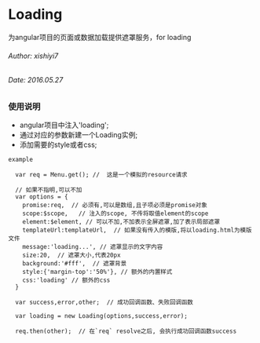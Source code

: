 # Loading
为angular项目的页面或数据加载提供遮罩服务，for loading  

###### Author: xishiyi7
###### Date: 2016.05.27

### 使用说明

+ angular项目中注入'loading';
+ 通过对应的参数新建一个Loading实例;
+ 添加需要的style或者css;  

`example`
```
  var req = Menu.get(); //  这是一个模拟的resource请求
  
  // 如果不指明,可以不加
  var options = {
    promise:req,  // 必须有,可以是数组,且子项必须是promise对象
    scope:$scope,   // 注入的scope, 不传将取值element的scope
    element:$element, // 可以不加,不加表示全屏遮罩,加了表示局部遮罩
    templateUrl:templateUrl,  // 如果没有传入的模版,将以loading.html为模版文件
    message:'loading...', // 遮罩显示的文字内容
    size:20,  // 遮罩大小,代表20px
    background:'#fff',  // 遮罩背景
    style:{'margin-top':'50%'}, // 额外的内置样式
    css:'loading' // 额外的css
  }
  
  var success,error,other;  // 成功回调函数、失败回调函数
  
  var loading = new Loading(options,success,error);
  
  req.then(other);  // 在`req` resolve之后, 会执行成功回调函数success
```


